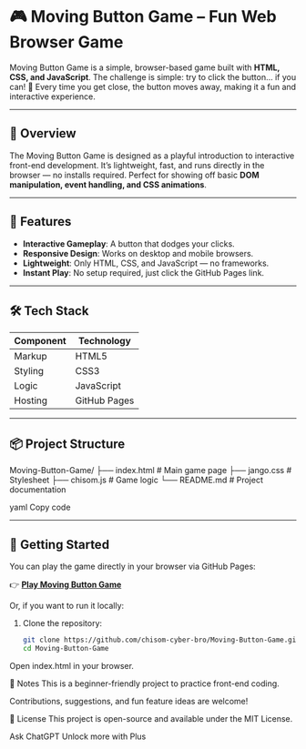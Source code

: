 # 🎮 Moving Button Game – Fun Web Browser Game  

Moving Button Game is a simple, browser-based game built with **HTML, CSS, and JavaScript**. The challenge is simple: try to click the button… if you can! 👀 Every time you get close, the button moves away, making it a fun and interactive experience.  

---

## 🚀 Overview  
The Moving Button Game is designed as a playful introduction to interactive front-end development. It’s lightweight, fast, and runs directly in the browser — no installs required. Perfect for showing off basic **DOM manipulation, event handling, and CSS animations**.  

---

## 🎯 Features  
- **Interactive Gameplay**: A button that dodges your clicks.  
- **Responsive Design**: Works on desktop and mobile browsers.  
- **Lightweight**: Only HTML, CSS, and JavaScript — no frameworks.  
- **Instant Play**: No setup required, just click the GitHub Pages link.  

---

## 🛠️ Tech Stack  
| Component | Technology |  
|-----------|------------|  
| Markup    | HTML5 |  
| Styling   | CSS3 |  
| Logic     | JavaScript |  
| Hosting   | GitHub Pages |  

---

## 📦 Project Structure  
Moving-Button-Game/
├── index.html # Main game page
├── jango.css # Stylesheet
├── chisom.js # Game logic
└── README.md # Project documentation

yaml
Copy code

---

## 🧭 Getting Started  

You can play the game directly in your browser via GitHub Pages:  

👉 **[Play Moving Button Game](https://chisom-cyber-bro.github.io/Moving-Button-Game/)**  

Or, if you want to run it locally:  

1. Clone the repository:  
   ```bash
   git clone https://github.com/chisom-cyber-bro/Moving-Button-Game.git
   cd Moving-Button-Game
Open index.html in your browser.

📌 Notes
This is a beginner-friendly project to practice front-end coding.

Contributions, suggestions, and fun feature ideas are welcome!

📄 License
This project is open-source and available under the MIT License.










Ask ChatGPT
Unlock more with Plus
